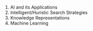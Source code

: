 1. AI and its Applications
2. Intelligent/Huristic Search Strategies
3. Knowledge Representations
4. Machine Learning
